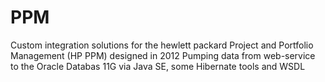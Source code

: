 # PPM
Custom integration solutions for the hewlett packard Project and Portfolio Management (HP PPM) designed in 2012
Pumping data from web-service to the Oracle Databas 11G via Java SE, some Hibernate tools and WSDL
